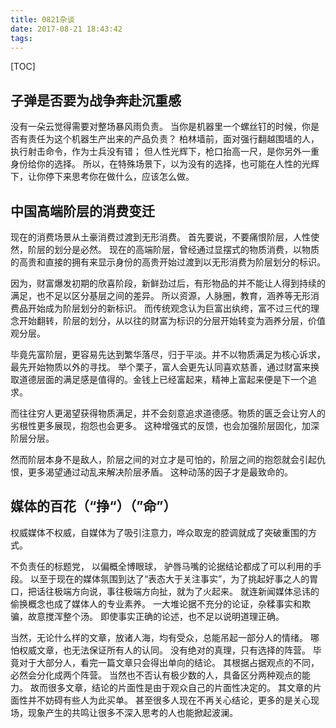 ```yaml
---
title: 0821杂谈
date: 2017-08-21 18:43:42
tags:
---
```


[TOC]

## 子弹是否要为战争奔赴沉重感
没有一朵云觉得需要对整场暴风雨负责。
当你是机器里一个螺丝钉的时候，你是否有责任为这个机器生产出来的产品负责？
柏林墙前，面对强行翻越围墙的人，
执行射击命令，作为士兵没有错；
但人性光辉下，枪口抬高一尺，是你另外一重身份给你的选择。
所以，在特殊场景下，以为没有的选择，也可能在人性的光辉下，让你停下来思考你在做什么，应该怎么做。

## 中国高端阶层的消费变迁
现在的消费场景从土豪消费过渡到无形消费。
首先要说，不要痛恨阶层，人性使然，阶层的划分是必然。
现在的高端阶层，曾经通过显摆式的物质消费，以物质的高贵和直接的拥有来显示身份的高贵开始过渡到以无形消费为阶层划分的标识。

因为，财富爆发初期的欣喜阶段，新鲜劲过后，有形物品的并不能让人得到持续的满足，也不足以区分基层之间的差异。
所以资源，人脉圈，教育，涵养等无形消费品开始成为阶层划分的新标识。
而传统观念认为巨富出纨绔，富不过三代的理念开始翻转，阶层的划分，从以往的财富为标识的分层开始转变为涵养分层，价值观分层。

毕竟先富阶层，更容易先达到繁华落尽，归于平淡。并不以物质满足为核心诉求，最先开始物质以外的寻找。
举个栗子，富人会更先认同喜欢慈善，通过财富来换取道德层面的满足感是值得的。金钱上已经富起来，精神上富起来便是下一个追求。

而往往穷人更渴望获得物质满足，并不会刻意追求道德感。物质的匮乏会让穷人的劣根性更多展现，抱怨也会更多。
这种增强式的反馈，也会加强阶层固化，加深阶层分层。

然而阶层本身不是敌人，阶层之间的对立才是可怕的，阶层之间的抱怨就会引起仇恨，更多渴望通过动乱来解决阶层矛盾。
这种动荡的因子才是最致命的。

## 媒体的百花（“挣“）（”命”）
权威媒体不权威，自媒体为了吸引注意力，哗众取宠的腔调就成了突破重围的方式。

不负责任的标题党，
以偏概全博眼球，
驴唇马嘴的论据结论都成了可以利用的手段。
以至于现在的媒体氛围到达了“表态大于关注事实”，为了挑起好事之人的胃口，把话往极端方向说，事往极端方向扯，就为了火起来。
就连新闻媒体忌讳的偷换概念也成了媒体人的专业素养。
一大堆论据不充分的论证，杂糅事实和欺骗，故意搅浑整个汤。
即使事实正确的论述，也不足以说明道理正确。

当然，无论什么样的文章，放诸人海，均有受众，总能吊起一部分人的情绪。
哪怕权威文章，也无法保证所有人的认同。
没有绝对的真理，只有选择的阵营。
毕竟对于大部分人，看完一篇文章只会得出单向的结论。
其根据占据观点的不同，必然会分化成两个阵营。
当然也不否认有极少数的人，具备区分两种观点的能力。
故而很多文章，结论的片面性是由于观众自己的片面性决定的。
其文章的片面性并不妨碍有些人为此买单。
甚至很多人现在不再关心结论，更多的是关心现场，现象产生的共鸣让很多不深入思考的人也能掀起波澜。



